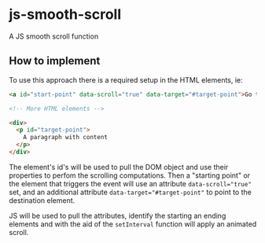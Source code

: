 # js-smooth-scroll
A JS smooth scroll function

## How to implement

To use this approach there is a required setup in the HTML elements, ie:

```html
<a id="start-point" data-scroll="true" data-target="#target-point">Go to target</a>

<!-- More HTML elements -->

<div>
  <p id="target-point">
    A paragraph with content
  </p>
</div>
```
The element's id's will be used to pull the DOM object and use their properties to perfom the scrolling computations. Then a "starting point" or the element that triggers the event will use an attribute <code>data-scroll="true"</code> set, and an additional attribute <code>data-target="#target-point"</code> to point to the destination element.

JS will be used to pull the attributes, identify the starting an ending elements and with the aid of the <code>setInterval</code> function will apply an animated scroll.
